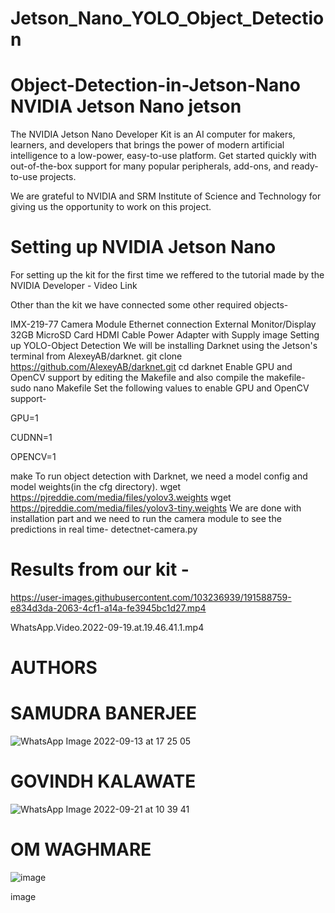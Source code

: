 # Jetson_Nano_YOLO_Object_Detection

# Object-Detection-in-Jetson-Nano NVIDIA Jetson Nano jetson



The NVIDIA Jetson Nano Developer Kit is an AI computer for makers, learners, and developers that brings the power of modern artificial intelligence to a low-power, easy-to-use platform. Get started quickly with out-of-the-box support for many popular peripherals, add-ons, and ready-to-use projects.

We are grateful to NVIDIA and SRM Institute of Science and Technology for giving us the opportunity to work on this project.

# Setting up NVIDIA Jetson Nano

For setting up the kit for the first time we reffered to the tutorial made by the NVIDIA Developer - Video Link

Other than the kit we have connected some other required objects-

IMX-219-77 Camera Module Ethernet connection External Monitor/Display 32GB MicroSD Card HDMI Cable Power Adapter with Supply image Setting up YOLO-Object Detection We will be installing Darknet using the Jetson's terminal from AlexeyAB/darknet. git clone https://github.com/AlexeyAB/darknet.git cd darknet Enable GPU and OpenCV support by editing the Makefile and also compile the makefile- sudo nano Makefile Set the following values to enable GPU and OpenCV support-

GPU=1

CUDNN=1

OPENCV=1

make To run object detection with Darknet, we need a model config and model weights(in the cfg directory). wget https://pjreddie.com/media/files/yolov3.weights wget https://pjreddie.com/media/files/yolov3-tiny.weights We are done with installation part and we need to run the camera module to see the predictions in real time- detectnet-camera.py

# Results from our kit - 


https://user-images.githubusercontent.com/103236939/191588759-e834d3da-2063-4cf1-a14a-fe3945bc1d27.mp4

 WhatsApp.Video.2022-09-19.at.19.46.41.1.mp4 
# AUTHORS

# SAMUDRA BANERJEE

![WhatsApp Image 2022-09-13 at 17 25 05](https://user-images.githubusercontent.com/103236939/191588253-28b00483-34be-4092-bf1d-e20ab90933a0.jpeg)


# GOVINDH KALAWATE

![WhatsApp Image 2022-09-21 at 10 39 41](https://user-images.githubusercontent.com/103236939/191588461-e010b72c-aa35-4b5d-94ec-592846f45799.jpeg)


# OM WAGHMARE 

![image](https://user-images.githubusercontent.com/103236939/191588528-e351582e-4d88-47da-b907-12c1078249ca.png)


image
